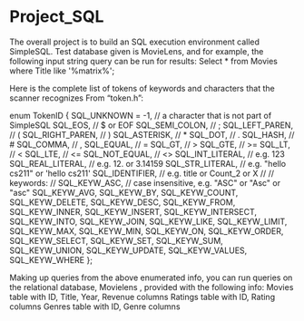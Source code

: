 # Project_SQL

The overall project is to build an SQL execution environment called SimpleSQL. Test database given is MovieLens,
and for example, the following input string query can be run for results: Select * from Movies where Title like '%matrix%';

Here is the complete list of tokens of keywords and characters that the scanner recognizes From “token.h”:

enum TokenID
{
 SQL_UNKNOWN = -1, // a character that is not part of SimpleSQL
 SQL_EOS, // $ or EOF
 SQL_SEMI_COLON, // ;
 SQL_LEFT_PAREN, // (
 SQL_RIGHT_PAREN, // )
 SQL_ASTERISK, // *
 SQL_DOT, // .
 SQL_HASH, // #
 SQL_COMMA, // ,
 SQL_EQUAL, // =
 SQL_GT, // >
 SQL_GTE, // >=
 SQL_LT, // <
 SQL_LTE, // <=
 SQL_NOT_EQUAL, // <>
 SQL_INT_LITERAL, // e.g. 123
 SQL_REAL_LITERAL, // e.g. 12. or 3.14159
 SQL_STR_LITERAL, // e.g. "hello cs211" or 'hello cs211'
 SQL_IDENTIFIER, // e.g. title or Count_2 or X
 //
 // keywords:
 //
 SQL_KEYW_ASC, // case insensitive, e.g. "ASC" or "Asc" or "asc"
 SQL_KEYW_AVG,
 SQL_KEYW_BY,
 SQL_KEYW_COUNT,
 SQL_KEYW_DELETE,
 SQL_KEYW_DESC,
 SQL_KEYW_FROM,
 SQL_KEYW_INNER,
 SQL_KEYW_INSERT,
 SQL_KEYW_INTERSECT,
 SQL_KEYW_INTO,
 SQL_KEYW_JOIN,
 SQL_KEYW_LIKE,
 SQL_KEYW_LIMIT,
 SQL_KEYW_MAX,
 SQL_KEYW_MIN,
 SQL_KEYW_ON,
 SQL_KEYW_ORDER,
SQL_KEYW_SELECT,
 SQL_KEYW_SET,
 SQL_KEYW_SUM,
 SQL_KEYW_UNION,
 SQL_KEYW_UPDATE,
 SQL_KEYW_VALUES,
 SQL_KEYW_WHERE
};

Making up queries from the above enumerated info, you can run queries on the relational database, Movielens , provided with the following info:
Movies table with ID, Title, Year, Revenue columns
Ratings table with ID, Rating columns
Genres table with ID, Genre columns
